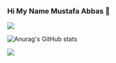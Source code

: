 ### Hi My Name Mustafa Abbas 👋
<img align="center" src="https://github-readme-stats.vercel.app/api/top-langs/?username=mustabbas&theme=radical" />

![Anurag's GitHub stats](https://github-readme-stats.vercel.app/api?username=mustabbas&show_icons=true&theme=radical)

![](https://komarev.com/ghpvc/?username=mustabbas)

<!--
**mustabbas/mustabbas** is a ✨ _special_ ✨ repository because its `README.md` (this file) appears on your GitHub profile.

Here are some ideas to get you started:

- 🔭 I’m currently working on ...
- 🌱 I’m currently learning ...
- 👯 I’m looking to collaborate on ...
- 🤔 I’m looking for help with ...
- 💬 Ask me about ...
- 📫 How to reach me: ...
- 😄 Pronouns: ...
- ⚡ Fun fact: ...
-->
